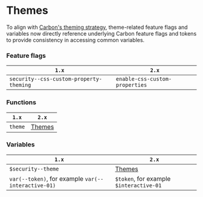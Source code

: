 # Themes

To align with [Carbon's theming strategy](https://medium.com/carbondesign/whats-coming-to-carbon-in-2021-39a4c7d1762a), theme-related feature flags and variables now directly reference underlying Carbon feature flags and tokens to provide consistency in accessing common variables.

### Feature flags

| `1.x`                                   | `2.x`                          |
| --------------------------------------- | ------------------------------ |
| `security--css-custom-property-theming` | `enable-css-custom-properties` |

### Functions

| `1.x`   | `2.x`                            |
| ------- | -------------------------------- |
| `theme` | [Themes](../../themes/README.md) |

### Variables

| `1.x`                                               | `2.x`                                   |
| --------------------------------------------------- | --------------------------------------- |
| `$security--theme`                                  | [Themes](../../themes/README.md)        |
| `var(--token)`, for example `var(--interactive-01)` | `$token`, for example `$interactive-01` |
